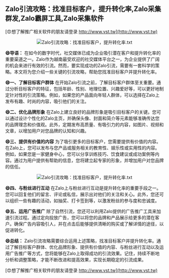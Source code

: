 ## **Zalo引流攻略：找准目标客户，提升转化率,Zalo采集群发,Zalo霸屏工具,Zalo采集软件**

[😍想了解推广相关软件的朋友请登录 http://www.vst.tw](http://www.vst.tw)

 <center><img src="https://vst.tw/MP4/tuiguang/png/6.png" alt="Zalo引流攻略：找准目标客户，提升转化率.txt"></center>

**😄导语：**
在如今的数字时代，社交媒体已成为企业吸引潜在客户和提升转化率的重要渠道之一。Zalo作为越南最受欢迎的社交媒体平台之一，为企业提供了广阔的机会来进行有效的引流。然而，要实现成功的Zalo引流，需要有一套科学的策略。本文将为您介绍一些关键的引流攻略，帮助您找准目标客户并提升转化率。

**😄一、了解目标客户群体**
在开始Zalo引流之前，了解目标客户群体至关重要。通过分析目标客户的特征，包括年龄、性别、地理位置、兴趣爱好等，可以更好地制定针对性的引流策略。例如，如果您的产品面向年轻人群体，可以选择在Zalo上发布有趣、时尚的内容，吸引他们的关注。

**😄二、优化品牌形象**
在Zalo上建立良好的品牌形象是吸引目标客户的关键。您可以通过设计个性化的Zalo主页，并确保头像、封面和简介等元素能够准确传达您的品牌理念和价值观。此外，定期发布高质量、有吸引力的内容，如图片、视频和文章，以增加用户对您品牌的认知和兴趣。

**😄三、提供有价值的内容**
为了吸引更多的目标客户，您需要提供有价值的内容。在Zalo上，您可以发布与您产品或服务相关的教育性、娱乐性或实用性的内容。例如，如果您是一家健身中心，您可以分享训练技巧、饮食建议或成功案例等内容。通过为用户提供有帮助的信息，您将建立起专家的形象，并增加用户对您品牌的信任。

 <center><img src="https://vst.tw/MP4/tuiguang/png/0.png" alt="Zalo引流攻略：找准目标客户，提升转化率.txt"></center>

**😄四、与粉丝进行互动**
在Zalo上与粉丝进行互动是提升转化率的重要手段之一。您可以回复他们的留言、评论或私信，展示出对他们的关注和关心。此外，您还可以组织一些有趣的活动，如抽奖、打卡签到等，以激发粉丝的参与度和忠诚度。

**😄五、运用广告推广**
除了自然引流，您还可以利用Zalo提供的广告推广工具来加速引流过程。通过定向投放广告，您可以将您的品牌和产品展示给更多的潜在客户。确保广告内容吸引人，并在点击后能够提供清晰的购买或了解详情的途径，以促进转化。

**😄总结：**
Zalo引流攻略需要综合运用上述策略，找准目标客户并提升转化率。通过了解目标客户群体、优化品牌形象、提供有价值的内容、与粉丝进行互动以及运用广告推广等方式，您将能够在Zalo上取得成功的引流效果。记住，持续不断地分析和调整策略，才能不断改进和提高效果，实现长期稳定的引流成果。

[😍想了解推广相关软件的朋友请登录 http://www.vst.tw](http://www.vst.tw)




